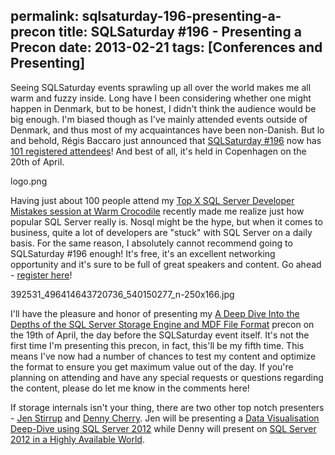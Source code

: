 permalink: sqlsaturday-196-presenting-a-precon
title: SQLSaturday &#35;196 - Presenting a Precon
date: 2013-02-21
tags: [Conferences and Presenting]
---
Seeing SQLSaturday events sprawling up all over the world makes me all warm and fuzzy inside. Long have I been considering whether one might happen in Denmark, but to be honest, I didn't think the audience would be big enough. I'm biased though as I've mainly attended events outside of Denmark, and thus most of my acquaintances have been non-Danish. But lo and behold, Régis Baccaro just announced that [SQLSaturday #196](http://www.sqlsaturday.com/196/eventhome.aspx) now has [101 registered attendees](https://twitter.com/regbac/status/304320528095793154)! And best of all, it's held in Copenhagen on the 20th of April.

<!-- more -->

logo.png

Having just about 100 people attend my [Top X SQL Server Developer Mistakes session at Warm Crocodile](http://warmcrocconf.net/Marksr.aspx) recently made me realize just how popular SQL Server really is. Nosql might be the hype, but when it comes to business, quite a lot of developers are "stuck" with SQL Server on a daily basis. For the same reason, I absolutely cannot recommend going to SQLSaturday #196 enough! It's free, it's an excellent networking opportunity and it's sure to be full of great speakers and content. Go ahead - [register here](http://www.sqlsaturday.com/196/register.aspx)!

392531_496414643720736_540150277_n-250x166.jpg

I'll have the pleasure and honor of presenting my [A Deep Dive Into the Depths of the SQL Server Storage Engine and MDF File Format](http://sqlsat196precon.eventbrite.com/) precon on the 19th of April, the day before the SQLSaturday event itself. It's not the first time I'm presenting this precon, in fact, this'll be my fifth time. This means I've now had a number of chances to test my content and optimize the format to ensure you get maximum value out of the day. If you're planning on attending and have any special requests or questions regarding the content, please do let me know in the comments here!

If storage internals isn't your thing, there are two other top notch presenters - [Jen Stirrup](http://www.jenstirrup.com/) and [Denny Cherry](http://itknowledgeexchange.techtarget.com/sql-server/). Jen will be presenting a [Data Visualisation Deep-Dive using SQL Server 2012](http://sqlsat196precon.eventbrite.com/) while Denny will present on [SQL Server 2012 in a Highly Available World](http://sqlsat196precon.eventbrite.com/).
